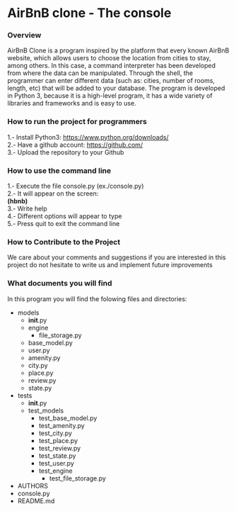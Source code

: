 # AirBnB clone - The console

### __Overview__
AirBnB Clone is a program inspired by the platform that every known AirBnB website, which allows users to choose the location from cities to stay, among others.
In this case, a command interpreter has been developed from where the data can be manipulated.
Through the shell, the programmer can enter different data (such as: cities,
number of rooms, length, etc) that will be added to your database.
The program is developed in Python 3, because it is a high-level program, it has a wide variety of libraries and frameworks and is easy to use.

### __How to run the project for programmers__
1.- Install Python3: https://www.python.org/downloads/ \
2.- Have a github account: https://github.com/ \
3.- Upload the repository to your Github 

### __How to use the command line__
1.- Execute the file console.py (ex./console.py)\
2.- It will appear on the screen:\
__(hbnb)__\
3.- Write help\
4.- Different options will appear to type\
5.- Press quit to exit the command line

### __How to Contribute to the Project__
We care about your comments and suggestions if you are interested in this project do not hesitate to write us
and implement future improvements

### __What documents you will find__
In this program you will find the folowing files and directories:

* models 
  * __init__.py 
  * engine 
    * file_storage.py 
  * base_model.py 
  * user.py 
  * amenity.py 
  * city.py 
  * place.py 
  * review.py 
  * state.py 
* tests 
  * __init__.py 
  * test_models 
    * test_base_model.py 
    * test_amenity.py 
    * test_city.py 
    * test_place.py 
    * test_review.py 
    * test_state.py 
    * test_user.py 
    * test_engine 
      * test_file_storage.py 
* AUTHORS 
* console.py 
* README.md

